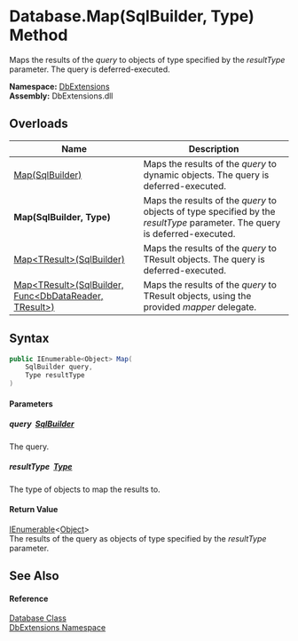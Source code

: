 Database.Map(SqlBuilder, Type) Method
=====================================
Maps the results of the *query* to objects of type specified by the *resultType* parameter. The query is deferred-executed.
  
**Namespace:** [DbExtensions][1]  
**Assembly:** DbExtensions.dll

Overloads
---------

| Name                                                             | Description                                                                                                                 |
| ---------------------------------------------------------------- | --------------------------------------------------------------------------------------------------------------------------- |
| [Map(SqlBuilder)][2]                                             | Maps the results of the *query* to dynamic objects. The query is deferred-executed.                                         |
| **Map(SqlBuilder, Type)**                                        | Maps the results of the *query* to objects of type specified by the *resultType* parameter. The query is deferred-executed. |
| [Map&lt;TResult>(SqlBuilder)][3]                                 | Maps the results of the *query* to TResult objects. The query is deferred-executed.                                         |
| [Map&lt;TResult>(SqlBuilder, Func&lt;DbDataReader, TResult>)][4] | Maps the results of the *query* to TResult objects, using the provided *mapper* delegate.                                   |


Syntax
------

```csharp
public IEnumerable<Object> Map(
	SqlBuilder query,
	Type resultType
)
```

#### Parameters

##### *query*  [SqlBuilder][5]
The query.

##### *resultType*  [Type][6]
The type of objects to map the results to.

#### Return Value
[IEnumerable][7]&lt;[Object][8]>  
The results of the query as objects of type specified by the *resultType* parameter.

See Also
--------

#### Reference
[Database Class][9]  
[DbExtensions Namespace][1]  

[1]: ../README.md
[2]: Map.md
[3]: Map__1.md
[4]: Map__1_1.md
[5]: ../SqlBuilder/README.md
[6]: https://learn.microsoft.com/dotnet/api/system.type
[7]: https://learn.microsoft.com/dotnet/api/system.collections.generic.ienumerable-1
[8]: https://learn.microsoft.com/dotnet/api/system.object
[9]: README.md